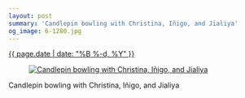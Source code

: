 ```yaml
---
layout: post
summary: 'Candlepin bowling with Christina, Iñigo, and Jialiya'
og_image: 6-1280.jpg
---
```


<div class="post">
 <time>
  <a href="/6">
   {{ page.date | date: "%B %-d, %Y" }}
  </a>
 </time>
 <a href="/6">
  <figure data-taken="8/17/2013">
   <img alt="Candlepin bowling with Christina, Iñigo, and Jialiya" sizes="(min-width: 700px) 50vw, calc(100vw - 2rem)" src="{{ site.assets_url }}/6-640.jpg" srcset="{{ site.assets_url }}/6-1280.jpg 1280w, {{ site.assets_url }}/6-960.jpg 960w, {{ site.assets_url }}/6-640.jpg 640w, {{ site.assets_url }}/6-320.jpg 320w"/>
  </figure>
 </a>
 <span>
  Candlepin bowling with Christina, Iñigo, and Jialiya
 </span>
</div>
